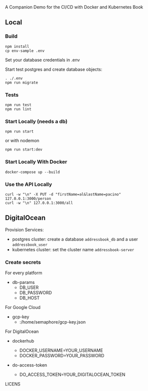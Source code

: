 A Companion Demo for the CI/CD with Docker and Kubernetes Book

## Local

### Build

    npm install
    cp env-sample .env

Set your database credentials in .env

Start test postgres and create database objects:

    . ./.env
    npm run migrate

### Tests

    npm run test
    npm run lint

### Start Locally (needs a db)

    npm run start

or with nodemon

    npm run start:dev

### Start Locally With Docker

    docker-compose up --build

### Use the API Locally

    curl -w "\n" -X PUT -d "firstName=al&lastName=pacino" 127.0.0.1:3000/person
    curl -w "\n" 127.0.0.1:3000/all

## DigitalOcean

Provision Services:
 - postgres cluster: create a database `addressbook_db` and a user `addressbook_user`
 - kubernetes cluster: set the cluster name `addressbook-server`

### Create secrets

For every platform

- db-params
    - DB_USER
    - DB_PASSWORD
    - DB_HOST

For Google Cloud

- gcp-key
    - <json file>:/home/semaphore/gcp-key.json

For DigitalOcean

- dockerhub
  - DOCKER_USERNAME=YOUR_USERNAME
  - DOCKER_PASSWORD=YOUR_PASSWORD

- do-access-token
  - DO_ACCESS_TOKEN=YOUR_DIGITALOCEAN_TOKEN



LICENS
